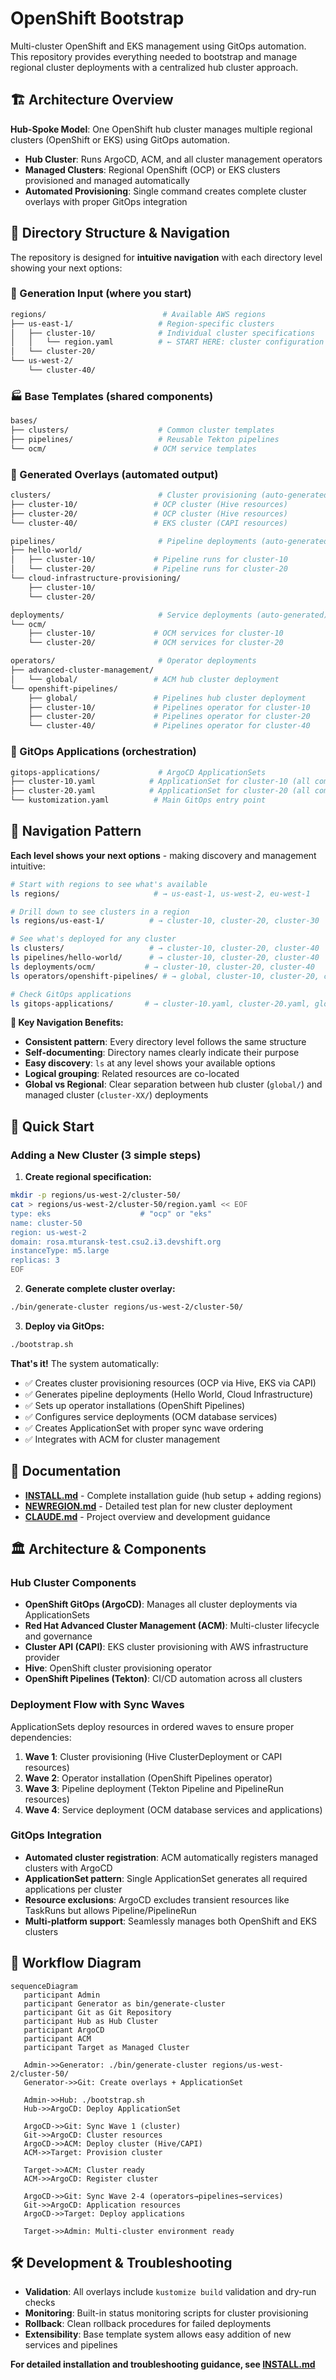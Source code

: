 # OpenShift Bootstrap

Multi-cluster OpenShift and EKS management using GitOps automation. This repository provides everything needed to bootstrap and manage regional cluster deployments with a centralized hub cluster approach.

## 🏗️ Architecture Overview

**Hub-Spoke Model**: One OpenShift hub cluster manages multiple regional clusters (OpenShift or EKS) using GitOps automation.

- **Hub Cluster**: Runs ArgoCD, ACM, and all cluster management operators
- **Managed Clusters**: Regional OpenShift (OCP) or EKS clusters provisioned and managed automatically
- **Automated Provisioning**: Single command creates complete cluster overlays with proper GitOps integration

## 📁 Directory Structure & Navigation

The repository is designed for **intuitive navigation** with each directory level showing your next options:

### 🔧 Generation Input (where you start)
```bash
regions/                          # Available AWS regions
├── us-east-1/                   # Region-specific clusters
│   ├── cluster-10/              # Individual cluster specifications
│   │   └── region.yaml          # ← START HERE: cluster configuration
│   └── cluster-20/
└── us-west-2/
    └── cluster-40/
```

### 🏭 Base Templates (shared components)
```bash
bases/
├── clusters/                    # Common cluster templates
├── pipelines/                   # Reusable Tekton pipelines
└── ocm/                        # OCM service templates
```

### 🎯 Generated Overlays (automated output)
```bash
clusters/                        # Cluster provisioning (auto-generated)
├── cluster-10/                 # OCP cluster (Hive resources)
├── cluster-20/                 # OCP cluster (Hive resources)  
└── cluster-40/                 # EKS cluster (CAPI resources)

pipelines/                       # Pipeline deployments (auto-generated)
├── hello-world/
│   ├── cluster-10/             # Pipeline runs for cluster-10
│   └── cluster-20/             # Pipeline runs for cluster-20
└── cloud-infrastructure-provisioning/
    ├── cluster-10/
    └── cluster-20/

deployments/                     # Service deployments (auto-generated)
└── ocm/
    ├── cluster-10/             # OCM services for cluster-10
    └── cluster-20/             # OCM services for cluster-20

operators/                       # Operator deployments
├── advanced-cluster-management/
│   └── global/                 # ACM hub cluster deployment
└── openshift-pipelines/
    ├── global/                 # Pipelines hub cluster deployment
    ├── cluster-10/             # Pipelines operator for cluster-10
    ├── cluster-20/             # Pipelines operator for cluster-20
    └── cluster-40/             # Pipelines operator for cluster-40
```

### 🚀 GitOps Applications (orchestration)
```bash
gitops-applications/             # ArgoCD ApplicationSets
├── cluster-10.yaml            # ApplicationSet for cluster-10 (all components)
├── cluster-20.yaml            # ApplicationSet for cluster-20 (all components)
└── kustomization.yaml          # Main GitOps entry point
```

## 🧭 Navigation Pattern

**Each level shows your next options** - making discovery and management intuitive:

```bash
# Start with regions to see what's available
ls regions/                     # → us-east-1, us-west-2, eu-west-1

# Drill down to see clusters in a region  
ls regions/us-east-1/          # → cluster-10, cluster-20, cluster-30

# See what's deployed for any cluster
ls clusters/                   # → cluster-10, cluster-20, cluster-40
ls pipelines/hello-world/      # → cluster-10, cluster-20, cluster-40  
ls deployments/ocm/           # → cluster-10, cluster-20, cluster-40
ls operators/openshift-pipelines/ # → global, cluster-10, cluster-20, cluster-40

# Check GitOps applications
ls gitops-applications/       # → cluster-10.yaml, cluster-20.yaml, global/
```

**🎯 Key Navigation Benefits:**
- **Consistent pattern**: Every directory level follows the same structure
- **Self-documenting**: Directory names clearly indicate their purpose  
- **Easy discovery**: `ls` at any level shows your available options
- **Logical grouping**: Related resources are co-located
- **Global vs Regional**: Clear separation between hub cluster (`global/`) and managed cluster (`cluster-XX/`) deployments

## 🚀 Quick Start

### Adding a New Cluster (3 simple steps)

1. **Create regional specification:**
```bash
mkdir -p regions/us-west-2/cluster-50/
cat > regions/us-west-2/cluster-50/region.yaml << EOF
type: eks                    # "ocp" or "eks"
name: cluster-50
region: us-west-2
domain: rosa.mturansk-test.csu2.i3.devshift.org
instanceType: m5.large
replicas: 3
EOF
```

2. **Generate complete cluster overlay:**
```bash
./bin/generate-cluster regions/us-west-2/cluster-50/
```

3. **Deploy via GitOps:**
```bash
./bootstrap.sh
```

**That's it!** The system automatically:
- ✅ Creates cluster provisioning resources (OCP via Hive, EKS via CAPI)
- ✅ Generates pipeline deployments (Hello World, Cloud Infrastructure)
- ✅ Sets up operator installations (OpenShift Pipelines)
- ✅ Configures service deployments (OCM database services)
- ✅ Creates ApplicationSet with proper sync wave ordering
- ✅ Integrates with ACM for cluster management

## 📖 Documentation

- **[INSTALL.md](./INSTALL.md)** - Complete installation guide (hub setup + adding regions)
- **[NEWREGION.md](./NEWREGION.md)** - Detailed test plan for new cluster deployment
- **[CLAUDE.md](./CLAUDE.md)** - Project overview and development guidance  

## 🏛️ Architecture & Components

### Hub Cluster Components
- **OpenShift GitOps (ArgoCD)**: Manages all cluster deployments via ApplicationSets
- **Red Hat Advanced Cluster Management (ACM)**: Multi-cluster lifecycle and governance
- **Cluster API (CAPI)**: EKS cluster provisioning with AWS infrastructure provider
- **Hive**: OpenShift cluster provisioning operator
- **OpenShift Pipelines (Tekton)**: CI/CD automation across all clusters

### Deployment Flow with Sync Waves
ApplicationSets deploy resources in ordered waves to ensure proper dependencies:

1. **Wave 1**: Cluster provisioning (Hive ClusterDeployment or CAPI resources)
2. **Wave 2**: Operator installation (OpenShift Pipelines operator)
3. **Wave 3**: Pipeline deployment (Tekton Pipeline and PipelineRun resources)
4. **Wave 4**: Service deployment (OCM database services and applications)

### GitOps Integration
- **Automated cluster registration**: ACM automatically registers managed clusters with ArgoCD
- **ApplicationSet pattern**: Single ApplicationSet generates all required applications per cluster
- **Resource exclusions**: ArgoCD excludes transient resources like TaskRuns but allows Pipeline/PipelineRun
- **Multi-platform support**: Seamlessly manages both OpenShift and EKS clusters


## 🔄 Workflow Diagram

```mermaid
sequenceDiagram
   participant Admin
   participant Generator as bin/generate-cluster
   participant Git as Git Repository
   participant Hub as Hub Cluster
   participant ArgoCD
   participant ACM
   participant Target as Managed Cluster
   
   Admin->>Generator: ./bin/generate-cluster regions/us-west-2/cluster-50/
   Generator->>Git: Create overlays + ApplicationSet
   
   Admin->>Hub: ./bootstrap.sh
   Hub->>ArgoCD: Deploy ApplicationSet
   
   ArgoCD->>Git: Sync Wave 1 (cluster)
   Git->>ArgoCD: Cluster resources
   ArgoCD->>ACM: Deploy cluster (Hive/CAPI)
   ACM->>Target: Provision cluster
   
   Target->>ACM: Cluster ready
   ACM->>ArgoCD: Register cluster
   
   ArgoCD->>Git: Sync Wave 2-4 (operators→pipelines→services)
   Git->>ArgoCD: Application resources
   ArgoCD->>Target: Deploy applications
   
   Target->>Admin: Multi-cluster environment ready
```

## 🛠️ Development & Troubleshooting

- **Validation**: All overlays include `kustomize build` validation and dry-run checks
- **Monitoring**: Built-in status monitoring scripts for cluster provisioning
- **Rollback**: Clean rollback procedures for failed deployments
- **Extensibility**: Base template system allows easy addition of new services and pipelines

**For detailed installation and troubleshooting guidance, see [INSTALL.md](./INSTALL.md)**
